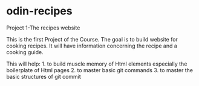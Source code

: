 # odin-recipes
Project 1-The recipes website
 
This is the first Project of the Course. The goal is to build website for cooking recipes.
It will have information concerning the recipe and a cooking guide.

This will help: 
    1. to build muscle memory of Html elements especially the boilerplate of Html pages
    2. to master basic git commands 
    3. to master the basic structures of git commit
